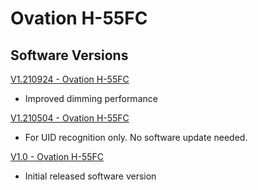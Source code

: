 # Ovation H-55FC

## Software Versions

[V1.210924 - Ovation H-55FC](https://github.com/Chauvet-Pro/OVATIONH55FCBLK/blob/db7d6e086504a606cdc9012138a7df97dca5a6ed/firmware/V1.210924.zip)
- Improved dimming performance

[V1.210504 - Ovation H-55FC](https://github.com/Chauvet-Pro/OVATIONH55FCBLK/blob/db7d6e086504a606cdc9012138a7df97dca5a6ed/firmware/V1.210504.zip)
- For UID recognition only. No software update needed.

[V1.0 - Ovation H-55FC](https://github.com/Chauvet-Pro/OVATIONH55FCBLK/blob/db7d6e086504a606cdc9012138a7df97dca5a6ed/firmware/V1.0.zip)
- Initial released software version
